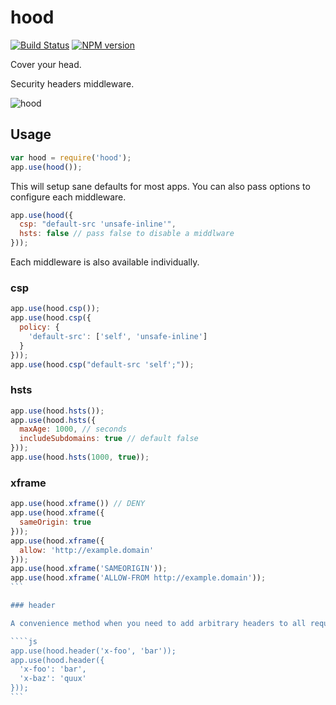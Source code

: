 # hood

[![Build Status](https://travis-ci.org/seanmonstar/hood.png?branch=master)](https://travis-ci.org/seanmonstar/hood)
[![NPM version](https://badge.fury.io/js/hood.png)](http://badge.fury.io/js/hood)

Cover your head.

Security headers middleware.

![hood](https://github.com/seanmonstar/hood/raw/master/hood.png)

## Usage

```js
var hood = require('hood');
app.use(hood());
```

This will setup sane defaults for most apps. You can also pass options to configure each middleware.

```js
app.use(hood({
  csp: "default-src 'unsafe-inline'",
  hsts: false // pass false to disable a middlware
}));
```

Each middleware is also available individually.

### csp

```js
app.use(hood.csp());
app.use(hood.csp({
  policy: {
    'default-src': ['self', 'unsafe-inline']
  }
}));
app.use(hood.csp("default-src 'self';"));
```

### hsts

```js
app.use(hood.hsts());
app.use(hood.hsts({
  maxAge: 1000, // seconds
  includeSubdomains: true // default false
}));
app.use(hood.hsts(1000, true));
```

### xframe

````js
app.use(hood.xframe()) // DENY
app.use(hood.xframe({
  sameOrigin: true
}));
app.use(hood.xframe({
  allow: 'http://example.domain'
}));
app.use(hood.xframe('SAMEORIGIN'));
app.use(hood.xframe('ALLOW-FROM http://example.domain'));
```

### header

A convenience method when you need to add arbitrary headers to all requests.

````js
app.use(hood.header('x-foo', 'bar'));
app.use(hood.header({
  'x-foo': 'bar',
  'x-baz': 'quux'
}));
```
